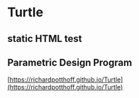 # Turtle

## static HTML test

## Parametric Design Program
[https://richardpotthoff.github.io/Turtle](https://richardpotthoff.github.io/Turtle)
